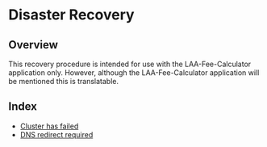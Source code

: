 # Disaster Recovery
## Overview
This recovery procedure is intended for use with the LAA-Fee-Calculator application only. However, although the LAA-Fee-Calculator application will be mentioned this is translatable.  
## Index
  - [Cluster has failed](Create-Cluster.md)
  - [DNS redirect required](dns-redirect.md)


